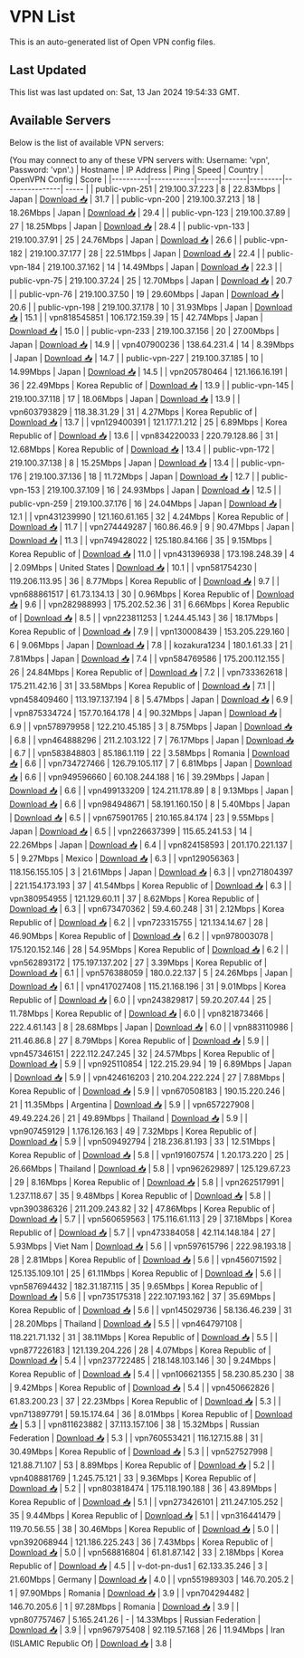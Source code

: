 # VPN List

This is an auto-generated list of Open VPN config files.

## Last Updated

This list was last updated on: Sat, 13 Jan 2024 19:54:33 GMT.

## Available Servers

Below is the list of available VPN servers:

(You may connect to any of these VPN servers with: Username: 'vpn', Password: 'vpn'.)
| Hostname | IP Address | Ping | Speed | Country | OpenVPN Config | Score |
|----------|------------|------|-------|---------|----------------| ----- |
| public-vpn-251 | 219.100.37.223 | 8 | 22.83Mbps | Japan | [Download 📥](./configs/server_0_JP.ovpn) | 31.7 |
| public-vpn-200 | 219.100.37.213 | 18 | 18.26Mbps | Japan | [Download 📥](./configs/server_1_JP.ovpn) | 29.4 |
| public-vpn-123 | 219.100.37.89 | 27 | 18.25Mbps | Japan | [Download 📥](./configs/server_2_JP.ovpn) | 28.4 |
| public-vpn-133 | 219.100.37.91 | 25 | 24.76Mbps | Japan | [Download 📥](./configs/server_3_JP.ovpn) | 26.6 |
| public-vpn-182 | 219.100.37.177 | 28 | 22.51Mbps | Japan | [Download 📥](./configs/server_4_JP.ovpn) | 22.4 |
| public-vpn-184 | 219.100.37.162 | 14 | 14.49Mbps | Japan | [Download 📥](./configs/server_5_JP.ovpn) | 22.3 |
| public-vpn-75 | 219.100.37.24 | 25 | 12.70Mbps | Japan | [Download 📥](./configs/server_6_JP.ovpn) | 20.7 |
| public-vpn-76 | 219.100.37.50 | 19 | 29.60Mbps | Japan | [Download 📥](./configs/server_7_JP.ovpn) | 20.6 |
| public-vpn-198 | 219.100.37.178 | 10 | 31.93Mbps | Japan | [Download 📥](./configs/server_8_JP.ovpn) | 15.1 |
| vpn818545851 | 106.172.159.39 | 15 | 42.74Mbps | Japan | [Download 📥](./configs/server_9_JP.ovpn) | 15.0 |
| public-vpn-233 | 219.100.37.156 | 20 | 27.00Mbps | Japan | [Download 📥](./configs/server_10_JP.ovpn) | 14.9 |
| vpn407900236 | 138.64.231.4 | 14 | 8.39Mbps | Japan | [Download 📥](./configs/server_11_JP.ovpn) | 14.7 |
| public-vpn-227 | 219.100.37.185 | 10 | 14.99Mbps | Japan | [Download 📥](./configs/server_12_JP.ovpn) | 14.5 |
| vpn205780464 | 121.166.16.191 | 36 | 22.49Mbps | Korea Republic of | [Download 📥](./configs/server_13_KR.ovpn) | 13.9 |
| public-vpn-145 | 219.100.37.118 | 17 | 18.06Mbps | Japan | [Download 📥](./configs/server_14_JP.ovpn) | 13.9 |
| vpn603793829 | 118.38.31.29 | 31 | 4.27Mbps | Korea Republic of | [Download 📥](./configs/server_15_KR.ovpn) | 13.7 |
| vpn129400391 | 121.177.1.212 | 25 | 6.89Mbps | Korea Republic of | [Download 📥](./configs/server_16_KR.ovpn) | 13.6 |
| vpn834220033 | 220.79.128.86 | 31 | 12.68Mbps | Korea Republic of | [Download 📥](./configs/server_17_KR.ovpn) | 13.4 |
| public-vpn-172 | 219.100.37.138 | 8 | 15.25Mbps | Japan | [Download 📥](./configs/server_18_JP.ovpn) | 13.4 |
| public-vpn-176 | 219.100.37.136 | 18 | 11.72Mbps | Japan | [Download 📥](./configs/server_19_JP.ovpn) | 12.7 |
| public-vpn-153 | 219.100.37.109 | 16 | 24.93Mbps | Japan | [Download 📥](./configs/server_20_JP.ovpn) | 12.5 |
| public-vpn-259 | 219.100.37.176 | 16 | 24.04Mbps | Japan | [Download 📥](./configs/server_21_JP.ovpn) | 12.1 |
| vpn431239990 | 121.160.61.165 | 32 | 4.24Mbps | Korea Republic of | [Download 📥](./configs/server_22_KR.ovpn) | 11.7 |
| vpn274449287 | 160.86.46.9 | 9 | 90.47Mbps | Japan | [Download 📥](./configs/server_23_JP.ovpn) | 11.3 |
| vpn749428022 | 125.180.84.166 | 35 | 9.15Mbps | Korea Republic of | [Download 📥](./configs/server_24_KR.ovpn) | 11.0 |
| vpn431396938 | 173.198.248.39 | 4 | 2.09Mbps | United States | [Download 📥](./configs/server_25_US.ovpn) | 10.1 |
| vpn581754230 | 119.206.113.95 | 36 | 8.77Mbps | Korea Republic of | [Download 📥](./configs/server_26_KR.ovpn) | 9.7 |
| vpn688861517 | 61.73.134.13 | 30 | 0.96Mbps | Korea Republic of | [Download 📥](./configs/server_27_KR.ovpn) | 9.6 |
| vpn282988993 | 175.202.52.36 | 31 | 6.66Mbps | Korea Republic of | [Download 📥](./configs/server_28_KR.ovpn) | 8.5 |
| vpn223811253 | 1.244.45.143 | 36 | 18.17Mbps | Korea Republic of | [Download 📥](./configs/server_29_KR.ovpn) | 7.9 |
| vpn130008439 | 153.205.229.160 | 6 | 9.06Mbps | Japan | [Download 📥](./configs/server_30_JP.ovpn) | 7.8 |
| kozakura1234 | 180.1.61.33 | 21 | 7.81Mbps | Japan | [Download 📥](./configs/server_31_JP.ovpn) | 7.4 |
| vpn584769586 | 175.200.112.155 | 26 | 24.84Mbps | Korea Republic of | [Download 📥](./configs/server_32_KR.ovpn) | 7.2 |
| vpn733362618 | 175.211.42.16 | 31 | 33.58Mbps | Korea Republic of | [Download 📥](./configs/server_33_KR.ovpn) | 7.1 |
| vpn458409460 | 113.197.137.194 | 8 | 5.47Mbps | Japan | [Download 📥](./configs/server_34_JP.ovpn) | 6.9 |
| vpn875334724 | 157.70.164.178 | 4 | 90.32Mbps | Japan | [Download 📥](./configs/server_35_JP.ovpn) | 6.9 |
| vpn578979958 | 122.210.45.185 | 3 | 8.75Mbps | Japan | [Download 📥](./configs/server_36_JP.ovpn) | 6.8 |
| vpn464888296 | 211.2.103.122 | 7 | 76.17Mbps | Japan | [Download 📥](./configs/server_37_JP.ovpn) | 6.7 |
| vpn583848803 | 85.186.1.119 | 22 | 3.58Mbps | Romania | [Download 📥](./configs/server_38_RO.ovpn) | 6.6 |
| vpn734727466 | 126.79.105.117 | 7 | 6.81Mbps | Japan | [Download 📥](./configs/server_39_JP.ovpn) | 6.6 |
| vpn949596660 | 60.108.244.188 | 16 | 39.29Mbps | Japan | [Download 📥](./configs/server_40_JP.ovpn) | 6.6 |
| vpn499133209 | 124.211.178.89 | 8 | 9.13Mbps | Japan | [Download 📥](./configs/server_41_JP.ovpn) | 6.6 |
| vpn984948671 | 58.191.160.150 | 8 | 5.40Mbps | Japan | [Download 📥](./configs/server_42_JP.ovpn) | 6.5 |
| vpn675901765 | 210.165.84.174 | 23 | 9.55Mbps | Japan | [Download 📥](./configs/server_43_JP.ovpn) | 6.5 |
| vpn226637399 | 115.65.241.53 | 14 | 22.26Mbps | Japan | [Download 📥](./configs/server_44_JP.ovpn) | 6.4 |
| vpn824158593 | 201.170.221.137 | 5 | 9.27Mbps | Mexico | [Download 📥](./configs/server_45_MX.ovpn) | 6.3 |
| vpn129056363 | 118.156.155.105 | 3 | 21.61Mbps | Japan | [Download 📥](./configs/server_46_JP.ovpn) | 6.3 |
| vpn271804397 | 221.154.173.193 | 37 | 41.54Mbps | Korea Republic of | [Download 📥](./configs/server_47_KR.ovpn) | 6.3 |
| vpn380954955 | 121.129.60.11 | 37 | 8.62Mbps | Korea Republic of | [Download 📥](./configs/server_48_KR.ovpn) | 6.3 |
| vpn673470362 | 59.4.60.248 | 31 | 2.12Mbps | Korea Republic of | [Download 📥](./configs/server_49_KR.ovpn) | 6.2 |
| vpn723315755 | 121.134.14.67 | 28 | 46.90Mbps | Korea Republic of | [Download 📥](./configs/server_50_KR.ovpn) | 6.2 |
| vpn978003078 | 175.120.152.146 | 28 | 54.95Mbps | Korea Republic of | [Download 📥](./configs/server_51_KR.ovpn) | 6.2 |
| vpn562893172 | 175.197.137.202 | 27 | 3.39Mbps | Korea Republic of | [Download 📥](./configs/server_52_KR.ovpn) | 6.1 |
| vpn576388059 | 180.0.22.137 | 5 | 24.26Mbps | Japan | [Download 📥](./configs/server_53_JP.ovpn) | 6.1 |
| vpn417027408 | 115.21.168.196 | 31 | 9.01Mbps | Korea Republic of | [Download 📥](./configs/server_54_KR.ovpn) | 6.0 |
| vpn243829817 | 59.20.207.44 | 25 | 11.78Mbps | Korea Republic of | [Download 📥](./configs/server_55_KR.ovpn) | 6.0 |
| vpn821873466 | 222.4.61.143 | 8 | 28.68Mbps | Japan | [Download 📥](./configs/server_56_JP.ovpn) | 6.0 |
| vpn883110986 | 211.46.86.8 | 27 | 8.79Mbps | Korea Republic of | [Download 📥](./configs/server_57_KR.ovpn) | 5.9 |
| vpn457346151 | 222.112.247.245 | 32 | 24.57Mbps | Korea Republic of | [Download 📥](./configs/server_58_KR.ovpn) | 5.9 |
| vpn925110854 | 122.215.29.94 | 19 | 6.89Mbps | Japan | [Download 📥](./configs/server_59_JP.ovpn) | 5.9 |
| vpn424616203 | 210.204.222.224 | 27 | 7.88Mbps | Korea Republic of | [Download 📥](./configs/server_60_KR.ovpn) | 5.9 |
| vpn670508183 | 190.15.220.246 | 21 | 11.35Mbps | Argentina | [Download 📥](./configs/server_61_AR.ovpn) | 5.9 |
| vpn657227908 | 49.49.224.26 | 21 | 49.89Mbps | Thailand | [Download 📥](./configs/server_62_TH.ovpn) | 5.9 |
| vpn907459129 | 1.176.126.163 | 49 | 7.32Mbps | Korea Republic of | [Download 📥](./configs/server_63_KR.ovpn) | 5.9 |
| vpn509492794 | 218.236.81.193 | 33 | 12.51Mbps | Korea Republic of | [Download 📥](./configs/server_64_KR.ovpn) | 5.8 |
| vpn191607574 | 1.20.173.220 | 25 | 26.66Mbps | Thailand | [Download 📥](./configs/server_65_TH.ovpn) | 5.8 |
| vpn962629897 | 125.129.67.23 | 29 | 8.16Mbps | Korea Republic of | [Download 📥](./configs/server_66_KR.ovpn) | 5.8 |
| vpn262517991 | 1.237.118.67 | 35 | 9.48Mbps | Korea Republic of | [Download 📥](./configs/server_67_KR.ovpn) | 5.8 |
| vpn390386326 | 211.209.243.82 | 32 | 47.86Mbps | Korea Republic of | [Download 📥](./configs/server_68_KR.ovpn) | 5.7 |
| vpn560659563 | 175.116.61.113 | 29 | 37.18Mbps | Korea Republic of | [Download 📥](./configs/server_69_KR.ovpn) | 5.7 |
| vpn473384058 | 42.114.148.184 | 27 | 5.93Mbps | Viet Nam | [Download 📥](./configs/server_70_VN.ovpn) | 5.6 |
| vpn597615796 | 222.98.193.18 | 28 | 2.81Mbps | Korea Republic of | [Download 📥](./configs/server_71_KR.ovpn) | 5.6 |
| vpn456071592 | 125.135.109.101 | 25 | 61.11Mbps | Korea Republic of | [Download 📥](./configs/server_72_KR.ovpn) | 5.6 |
| vpn587694432 | 182.31.187.115 | 35 | 9.65Mbps | Korea Republic of | [Download 📥](./configs/server_73_KR.ovpn) | 5.6 |
| vpn735175318 | 222.107.193.162 | 37 | 35.69Mbps | Korea Republic of | [Download 📥](./configs/server_74_KR.ovpn) | 5.6 |
| vpn145029736 | 58.136.46.239 | 31 | 28.20Mbps | Thailand | [Download 📥](./configs/server_75_TH.ovpn) | 5.5 |
| vpn464797108 | 118.221.71.132 | 31 | 38.11Mbps | Korea Republic of | [Download 📥](./configs/server_76_KR.ovpn) | 5.5 |
| vpn877226183 | 121.139.204.226 | 28 | 4.07Mbps | Korea Republic of | [Download 📥](./configs/server_77_KR.ovpn) | 5.4 |
| vpn237722485 | 218.148.103.146 | 30 | 9.24Mbps | Korea Republic of | [Download 📥](./configs/server_78_KR.ovpn) | 5.4 |
| vpn106621355 | 58.230.85.230 | 38 | 9.42Mbps | Korea Republic of | [Download 📥](./configs/server_79_KR.ovpn) | 5.4 |
| vpn450662826 | 61.83.200.23 | 37 | 22.23Mbps | Korea Republic of | [Download 📥](./configs/server_80_KR.ovpn) | 5.3 |
| vpn713897791 | 59.15.174.64 | 36 | 8.01Mbps | Korea Republic of | [Download 📥](./configs/server_81_KR.ovpn) | 5.3 |
| vpn811623882 | 37.113.157.106 | 38 | 15.32Mbps | Russian Federation | [Download 📥](./configs/server_82_RU.ovpn) | 5.3 |
| vpn760553421 | 116.127.15.88 | 31 | 30.49Mbps | Korea Republic of | [Download 📥](./configs/server_83_KR.ovpn) | 5.3 |
| vpn527527998 | 121.88.71.107 | 53 | 8.89Mbps | Korea Republic of | [Download 📥](./configs/server_84_KR.ovpn) | 5.2 |
| vpn408881769 | 1.245.75.121 | 33 | 9.36Mbps | Korea Republic of | [Download 📥](./configs/server_85_KR.ovpn) | 5.2 |
| vpn803818474 | 175.118.190.188 | 36 | 43.89Mbps | Korea Republic of | [Download 📥](./configs/server_86_KR.ovpn) | 5.1 |
| vpn273426101 | 211.247.105.252 | 35 | 9.44Mbps | Korea Republic of | [Download 📥](./configs/server_87_KR.ovpn) | 5.1 |
| vpn316441479 | 119.70.56.55 | 38 | 30.46Mbps | Korea Republic of | [Download 📥](./configs/server_88_KR.ovpn) | 5.0 |
| vpn392068944 | 121.186.225.243 | 36 | 7.43Mbps | Korea Republic of | [Download 📥](./configs/server_89_KR.ovpn) | 5.0 |
| vpn568816804 | 61.81.87.142 | 33 | 2.18Mbps | Korea Republic of | [Download 📥](./configs/server_90_KR.ovpn) | 4.5 |
| v-dot-pn-dus1 | 62.133.35.246 | 3 | 21.60Mbps | Germany | [Download 📥](./configs/server_91_DE.ovpn) | 4.0 |
| vpn551989303 | 146.70.205.2 | 1 | 97.90Mbps | Romania | [Download 📥](./configs/server_92_RO.ovpn) | 3.9 |
| vpn704294482 | 146.70.205.6 | 1 | 97.28Mbps | Romania | [Download 📥](./configs/server_93_RO.ovpn) | 3.9 |
| vpn807757467 | 5.165.241.26 | - | 14.33Mbps | Russian Federation | [Download 📥](./configs/server_94_RU.ovpn) | 3.9 |
| vpn967975408 | 92.119.57.168 | 26 | 11.94Mbps | Iran (ISLAMIC Republic Of) | [Download 📥](./configs/server_95_IR.ovpn) | 3.8 |
